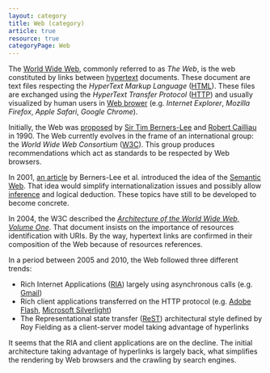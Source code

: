```yaml
---
layout: category
title: Web (category)
article: true
resource: true
categoryPage: Web
---
```

<p>
The <a href="http://en.wikipedia.org/wiki/World_Wide_Web">World Wide Web</a>, commonly referred to as <em>The Web</em>, is the web constituted by links between <a href="http://en.wikipedia.org/wiki/Hypertext">hypertext</a> documents. These document are text files respecting the <em>HyperText Markup Language</em> (<a href="http://en.wikipedia.org/wiki/HTML">HTML</a>). These files are exchanged using the <em>HyperText Transfer Protocol</em> (<a href="http://en.wikipedia.org/wiki/Hypertext_Transfer_Protocol">HTTP</a>) and usually visualized by human users in <a href="http://en.wikipedia.org/wiki/Web_browser">Web brower</a> (e.g. <em>Internet Explorer</em>, <em>Mozilla Firefox</em>, <em>Apple Safari</em>, <em>Google Chrome</em>).
</p>
<p>
Initially, the Web was  
<span itemprop="about" itemscope itemtype="http://schema.org/TechArticle">
  <a href="http://www.w3.org/Proposal.html">proposed</a>
  <meta itemprop="datePublished" content="1990-11-12" />
  <span itemprop="publisher" itemscope itemtype="http://schema.org/Person">
    by <a href="http://en.wikipedia.org/wiki/Tim_Berners-Lee">Sir Tim Berners-Lee</a>
    <link itemprop="sameAs" href="http://en.wikipedia.org/wiki/Tim_Berners-Lee"></link>
    <link itemprop="sameAs" href="http://www.w3.org/People.html#BernersLee"></link>
    <meta itemprop="givenName" content="Tim" />
    <meta itemprop="familyName" content="Berners-Lee" />
  </span>
  and 
  <span itemprop="publisher">
    <a href="http://en.wikipedia.org/wiki/Robert_Cailliau">Robert Cailliau</a>
    <link itemprop="sameAs" href="http://www.w3.org/People.html#Cailliau"></link>
    <link itemprop="sameAs" href="http://en.wikipedia.org/wiki/Robert_Cailliau"></link>
    <meta itemprop="givenName" content="Robert" />
    <meta itemprop="familyName" content="Cailliau" />
  </span>
  <link itemprop="sameAs" href="http://www.w3.org/Proposal.html"></link>
</span>
 in 1990. The Web currently evolves in the frame of an international group: the <em>World Wide Web Consortium</em> (<a href="http://en.wikipedia.org/wiki/World_Wide_Web_Consortium">W3C</a>). This group produces recommendations which act as standards to be respected by Web browsers.
</p>
<p>
In 2001, 
<span itemprop="about" itemscope itemtype="http://schema.org/TechArticle">
  <a href="http://dx.doi.org/10.1038/scientificamerican0501-6">an article</a>
  <meta itemprop="datePublished" content="2001-05" />
  <link itemprop="sameAs" href="http://dx.doi.org/10.1038/scientificamerican0501-6"></link>
</span>
by Berners-Lee et al. introduced the idea of the <a href="http://en.wikipedia.org/wiki/Semantic_Web">Semantic Web</a>. That idea would simplify internationalization issues and possibly allow <a href="http://www.w3.org/standards/semanticweb/inference">inference</a> and logical deduction. These topics have still to be developed to become concrete.
</p>
<p>
In 2004, 
<span itemprop="about" itemscope itemtype="http://schema.org/TechArticle">
  <meta itemprop="datePublished" content="2014-12-15" />
  <span itemprop="publisher" itemscope itemtype="http://schema.org/Organization">
    <meta itemprop="legalName" content="World Wide Web Consortium" />
    <link itemprop="sameAs" href="http://www.w3.org/"></link>
    <link itemprop="sameAs" href="http://en.wikipedia.org/wiki/World_Wide_Web_Consortium"></link>
    the W3C 
  </span>
  described the 
  <a href="http://www.w3.org/TR/2004/REC-webarch-20041215/"><em itemprop="name">Architecture of the World Wide Web, Volume One</em></a>.
  <link itemprop="sameAs" href="http://www.w3.org/TR/2004/REC-webarch-20041215/"></link>
</span>
That document insists on the importance of resources identification with URIs. By the way, hypertext links are confirmed in their composition of the Web because of resources references.
</p>
<p>
In a period between 2005 and 2010, the Web followed three different trends:
</p>
<ul>
  <li>Rich Internet Applications (<a href="http://en.wikipedia.org/wiki/Rich_Internet_application">RIA</a>) largely using asynchronous calls (e.g. <a href="http://en.wikipedia.org/wiki/Gmail">Gmail</a>)</li>
  <li>Rich client applications transferred on the HTTP protocol (e.g. <a href="http://en.wikipedia.org/wiki/Adobe_Flash">Adobe Flash</a>, <a href="http://en.wikipedia.org/wiki/Microsoft_Silverlight">Microsoft Silverlight</a>)</li>
  <li>The Representational state transfer (<a href="http://en.wikipedia.org/wiki/Representational_state_transfer">ReST</a>) architectural style defined by Roy Fielding as a client-server model taking advantage of hyperlinks</li>
</ul>
<p>
It seems that the RIA and client applications are on the decline. The initial architecture taking advantage of hyperlinks is largely back, what simplifies the rendering by Web browsers and the crawling by search engines.
</p>
